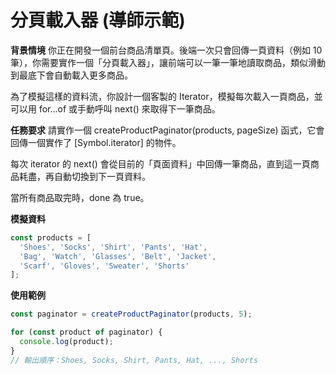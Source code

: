# 分頁載入器 (導師示範)

**背景情境** 
你正在開發一個前台商品清單頁。後端一次只會回傳一頁資料（例如 10 筆），你需要實作一個「分頁載入器」，讓前端可以一筆一筆地讀取商品，類似滑動到最底下會自動載入更多商品。

為了模擬這樣的資料流，你設計一個客製的 Iterator，模擬每次載入一頁商品，並可以用 for...of 或手動呼叫 next() 來取得下一筆商品。


**任務要求**
請實作一個 createProductPaginator(products, pageSize) 函式，它會回傳一個實作了 [Symbol.iterator] 的物件。

每次 iterator 的 next() 會從目前的「頁面資料」中回傳一筆商品，直到這一頁商品耗盡，再自動切換到下一頁資料。

當所有商品取完時，done 為 true。


**模擬資料**

```javascript
const products = [
  'Shoes', 'Socks', 'Shirt', 'Pants', 'Hat',
  'Bag', 'Watch', 'Glasses', 'Belt', 'Jacket',
  'Scarf', 'Gloves', 'Sweater', 'Shorts'
];

```

**使用範例**

```javascript
const paginator = createProductPaginator(products, 5);

for (const product of paginator) {
  console.log(product);
}
// 輸出順序：Shoes, Socks, Shirt, Pants, Hat, ..., Shorts
```

